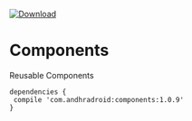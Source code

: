 
[ ![Download](https://api.bintray.com/packages/rameshkec85/Andhradroid/components/images/download.svg) ](https://bintray.com/rameshkec85/Andhradroid/components/_latestVersion)

# Components
Reusable Components

```
dependencies {
 compile 'com.andhradroid:components:1.0.9'
}
```


